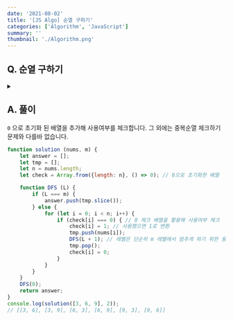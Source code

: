```yaml
---
date: '2021-08-02'
title: '[JS Algo] 순열 구하기'
categories: ['Algorithm', 'JavaScript']
summary: ''
thumbnail: './Algorithm.png'
---
```


## Q. 순열 구하기

<details>
<summary></summary>
<div markdown="1">       
10 이하의 N개의 자연수가 주어지면, 이중에서 M개를 뽑아 일렬로 나열하는 방법을 모두 반환해야합니다.

</div>
</details>

## A. 풀이
`0` 으로 초기화 된 배열을 추가해 사용여부를 체크합니다. 그 외에는 중복순열 체크하기 문제와 다를바 없습니다.

```javascript
function solution (nums, m) {
    let answer = [];
    let tmp = [];
    let n = nums.length;
    let check = Array.from({length: n}, () => 0); // 0으로 초기화한 배열

    function DFS (L) {
        if (L === m) {
            answer.push(tmp.slice());
        } else {
            for (let i = 0; i < n; i++) {
                if (check[i] === 0) { // 0 체크 배열을 활용해 사용여부 체크
                    check[i] = 1; // 사용했으면 1로 변환
                    tmp.push(nums[i]);
                    DFS(L + 1); // 레벨은 단순히 m 레벨에서 멈추게 하기 위한 용도
                    tmp.pop();
                    check[i] = 0;
                }
            }
        } 
    }
    DFS(0);
    return answer;
}
console.log(solution([3, 6, 9], 2));
// [[3, 6], [3, 9], [6, 3], [6, 9], [9, 3], [9, 6]]

```
